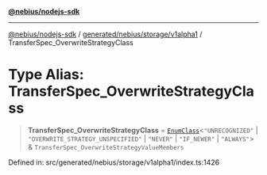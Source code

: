 [**@nebius/nodejs-sdk**](../../../../../README.md)

***

[@nebius/nodejs-sdk](../../../../../README.md) / [generated/nebius/storage/v1alpha1](../README.md) / TransferSpec\_OverwriteStrategyClass

# Type Alias: TransferSpec\_OverwriteStrategyClass

> **TransferSpec\_OverwriteStrategyClass** = [`EnumClass`](../../../../../runtime/protos/enum/type-aliases/EnumClass.md)\<`"UNRECOGNIZED"` \| `"OVERWRITE_STRATEGY_UNSPECIFIED"` \| `"NEVER"` \| `"IF_NEWER"` \| `"ALWAYS"`\> & `TransferSpec_OverwriteStrategyValueMembers`

Defined in: src/generated/nebius/storage/v1alpha1/index.ts:1426
